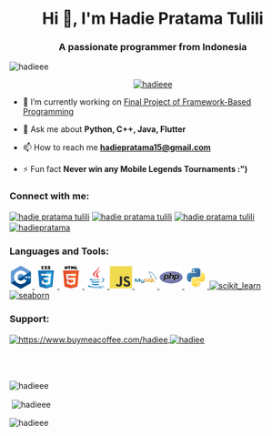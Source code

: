 <h1 align="center">Hi 👋, I'm Hadie Pratama Tulili</h1>
<h3 align="center">A passionate programmer from Indonesia</h3>

<p align="left"> <img src="https://komarev.com/ghpvc/?username=hadieee&label=Profile%20views&color=0e75b6&style=flat" alt="hadieee" /> </p>

<p align="center"> <a href="https://github.com/ryo-ma/github-profile-trophy"><img src="https://github-profile-trophy.vercel.app/?username=hadieee" alt="hadieee" /></a> </p>

- 🔭 I’m currently working on [Final Project of Framework-Based Programming]([https://github.com/Hadieee/PBO](https://github.com/Hadieee/Akiong-Warehouse))

- 💬 Ask me about **Python, C++, Java, Flutter**

- 📫 How to reach me **hadiepratama15@gmail.com**

- ⚡ Fun fact **Never win any Mobile Legends Tournaments :")**

<h3 align="left">Connect with me:</h3>
<p align="left">
<a href="https://linkedin.com/in/hadie pratama tulili" target="blank"><img align="center" src="https://raw.githubusercontent.com/rahuldkjain/github-profile-readme-generator/master/src/images/icons/Social/linked-in-alt.svg" alt="hadie pratama tulili" height="30" width="40" /></a>
<a href="https://kaggle.com/hadie pratama tulili" target="blank"><img align="center" src="https://raw.githubusercontent.com/rahuldkjain/github-profile-readme-generator/master/src/images/icons/Social/kaggle.svg" alt="hadie pratama tulili" height="30" width="40" /></a>
<a href="https://fb.com/hadie pratama tulili" target="blank"><img align="center" src="https://raw.githubusercontent.com/rahuldkjain/github-profile-readme-generator/master/src/images/icons/Social/facebook.svg" alt="hadie pratama tulili" height="30" width="40" /></a>
<a href="https://instagram.com/hadiepratama" target="blank"><img align="center" src="https://raw.githubusercontent.com/rahuldkjain/github-profile-readme-generator/master/src/images/icons/Social/instagram.svg" alt="hadiepratama" height="30" width="40" /></a>
</p>

<h3 align="left">Languages and Tools:</h3>
<p align="left"> <a href="https://www.w3schools.com/cpp/" target="_blank" rel="noreferrer"> <img src="https://raw.githubusercontent.com/devicons/devicon/master/icons/cplusplus/cplusplus-original.svg" alt="cplusplus" width="40" height="40"/> </a> <a href="https://www.w3schools.com/css/" target="_blank" rel="noreferrer"> <img src="https://raw.githubusercontent.com/devicons/devicon/master/icons/css3/css3-original-wordmark.svg" alt="css3" width="40" height="40"/> </a> <a href="https://www.w3.org/html/" target="_blank" rel="noreferrer"> <img src="https://raw.githubusercontent.com/devicons/devicon/master/icons/html5/html5-original-wordmark.svg" alt="html5" width="40" height="40"/> </a> <a href="https://www.java.com" target="_blank" rel="noreferrer"> <img src="https://raw.githubusercontent.com/devicons/devicon/master/icons/java/java-original.svg" alt="java" width="40" height="40"/> </a> <a href="https://developer.mozilla.org/en-US/docs/Web/JavaScript" target="_blank" rel="noreferrer"> <img src="https://raw.githubusercontent.com/devicons/devicon/master/icons/javascript/javascript-original.svg" alt="javascript" width="40" height="40"/> </a> <a href="https://www.mysql.com/" target="_blank" rel="noreferrer"> <img src="https://raw.githubusercontent.com/devicons/devicon/master/icons/mysql/mysql-original-wordmark.svg" alt="mysql" width="40" height="40"/> </a> <a href="https://www.php.net" target="_blank" rel="noreferrer"> <img src="https://raw.githubusercontent.com/devicons/devicon/master/icons/php/php-original.svg" alt="php" width="40" height="40"/> </a> <a href="https://www.python.org" target="_blank" rel="noreferrer"> <img src="https://raw.githubusercontent.com/devicons/devicon/master/icons/python/python-original.svg" alt="python" width="40" height="40"/> </a> <a href="https://scikit-learn.org/" target="_blank" rel="noreferrer"> <img src="https://upload.wikimedia.org/wikipedia/commons/0/05/Scikit_learn_logo_small.svg" alt="scikit_learn" width="40" height="40"/> </a> <a href="https://seaborn.pydata.org/" target="_blank" rel="noreferrer"> <img src="https://seaborn.pydata.org/_images/logo-mark-lightbg.svg" alt="seaborn" width="40" height="40"/> </a> </p>

<h3 align="left">Support:</h3>
<p><a href="https://www.buymeacoffee.com/https://www.buymeacoffee.com/hadiee"> <img align="center" src="https://cdn.buymeacoffee.com/buttons/v2/default-yellow.png" height="50" width="210" alt="https://www.buymeacoffee.com/hadiee" /></a><a href="https://ko-fi.com/hadiee"> <img align="center" src="https://cdn.ko-fi.com/cdn/kofi3.png?v=3" height="50" width="210" alt="hadiee" /></a></p><br><br>

<p><img align="center" src="https://github-readme-stats.vercel.app/api/top-langs?username=hadieee&show_icons=true&locale=en&" alt="hadieee" width="350"/></p>

<p>&nbsp;<img align="center" src="https://github-readme-stats.vercel.app/api?username=hadieee&show_icons=true&locale=en" alt="hadieee" /></p>

<p><img align="center" src="https://github-readme-streak-stats.herokuapp.com/?user=hadieee&" alt="hadieee" /></p>
